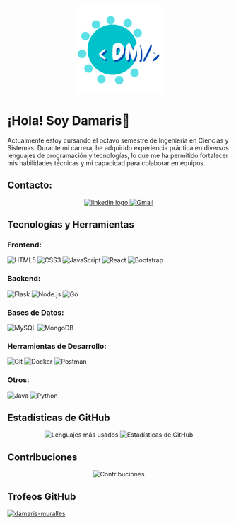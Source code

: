 <div align="center">
  <img height="200" src="https://github.com/Damaris-Muralles/Damaris-Muralles/blob/main/banner.png"  alt="banner"  />
</div>

# ¡Hola! Soy Damaris👋

Actualmente estoy cursando el octavo semestre de Ingeniería en Ciencias y Sistemas. Durante mi carrera, he adquirido experiencia práctica en diversos lenguajes de programación y tecnologías, lo que me ha permitido fortalecer mis habilidades técnicas y mi capacidad para colaborar en equipos.
<!--
<p align="left"> <img src="https://komarev.com/ghpvc/?username=damaris-muralles&label=Profile%20views&color=0e75b6&style=flat" alt="damaris-muralles" /> </p>

<p align="left"> <a href="https://github.com/ryo-ma/github-profile-trophy"><img src="https://github-profile-trophy.vercel.app/?username=damaris-muralles&theme=algolia&locale=es" alt="damaris-muralles" /></a> </p>-->

## Contacto:

<div align="center">
  <a href="https://www.linkedin.com/in/damarismurallesv/">
    <img src="https://img.shields.io/static/v1?message=LinkedIn&logo=linkedin&label=&color=0077B5&logoColor=white&labelColor=&style=for-the-badge" height="25" alt="linkedin logo"  />
  </a>
  <a href="mailto:damarisyulizzamuralles@gmail.com">
    <img src="https://img.shields.io/static/v1?message=Gmail&logo=gmail&label=&color=EA4335&logoColor=white&labelColor=&style=for-the-badge"  height="25" alt="Gmail" />
  </a>
  <!--<img src="https://img.shields.io/static/v1?message=Youtube&logo=youtube&label=&color=FF0000&logoColor=white&labelColor=&style=for-the-badge" height="25" alt="youtube logo"  />
  <img src="https://img.shields.io/static/v1?message=Twitter&logo=twitter&label=&color=1DA1F2&logoColor=white&labelColor=&style=for-the-badge" height="25" alt="twitter logo"  />-->
</div>

## Tecnologías y Herramientas
### Frontend:
![HTML5](https://img.shields.io/badge/-HTML5-E34F26?logo=html5&logoColor=white&style=flat)
![CSS3](https://img.shields.io/badge/-CSS3-1572B6?logo=css3&logoColor=white&style=flat)
![JavaScript](https://img.shields.io/badge/-JavaScript-F7DF1E?logo=javascript&logoColor=black&style=flat)
![React](https://img.shields.io/badge/-React-61DAFB?logo=react&logoColor=white&style=flat)
![Bootstrap](https://img.shields.io/badge/-Bootstrap-563D7C?logo=bootstrap&logoColor=white&style=flat)
<!--
![Vue.js](https://img.shields.io/badge/-Vue.js-4FC08D?logo=vue.js&logoColor=white&style=flat)-->

### Backend:
<!--
![Django](https://img.shields.io/badge/-Django-092E20?logo=django&logoColor=white&style=flat)-->
![Flask](https://img.shields.io/badge/-Flask-000000?logo=flask&logoColor=white&style=flat)
![Node.js](https://img.shields.io/badge/-Node.js-339933?logo=node.js&logoColor=white&style=flat)
![Go](https://img.shields.io/badge/-Go-00ADD8?logo=go&logoColor=white&style=flat)

### Bases de Datos:
![MySQL](https://img.shields.io/badge/-MySQL-4479A1?logo=mysql&logoColor=white&style=flat)
![MongoDB](https://img.shields.io/badge/-MongoDB-47A248?logo=mongodb&logoColor=white&style=flat)
<!--
![Redis](https://img.shields.io/badge/-Redis-DC382D?logo=redis&logoColor=white&style=flat)
![Oracle](https://img.shields.io/badge/-Oracle-F80000?logo=oracle&logoColor=white&style=flat)-->

### Herramientas de Desarrollo:
![Git](https://img.shields.io/badge/-Git-F05032?logo=git&logoColor=white&style=flat)
![Docker](https://img.shields.io/badge/-Docker-2496ED?logo=docker&logoColor=white&style=flat)
![Postman](https://img.shields.io/badge/-Postman-FF6C37?logo=postman&logoColor=white&style=flat)
<!--
![Kubernetes](https://img.shields.io/badge/-Kubernetes-326CE5?logo=kubernetes&logoColor=white&style=flat)-->

### Otros:

![Java](https://img.shields.io/badge/-Java-007396?logo=java&logoColor=white&style=flat)
![Python](https://img.shields.io/badge/-Python-3776AB?logo=python&logoColor=white&style=flat)
<!--
![D3.js](https://img.shields.io/badge/-D3.js-F9A03C?logo=d3.js&logoColor=white&style=flat)
![Nginx](https://img.shields.io/badge/-Nginx-269539?logo=nginx&logoColor=white&style=flat)
![Arduino](https://img.shields.io/badge/-Arduino-00979D?logo=arduino&logoColor=white&style=flat)
![AWS](https://img.shields.io/badge/-AWS-232F3E?logo=amazon-aws&logoColor=white&style=flat)
![Google Cloud](https://img.shields.io/badge/-Google%20Cloud-4285F4?logo=google-cloud&logoColor=white&style=flat)
![Linux](https://img.shields.io/badge/-Linux-FCC624?logo=linux&logoColor=black&style=flat)-->


<!--
## Proyectos Destacados
### [Nombre del Proyecto](enlace-al-repositorio)
Descripción breve del proyecto. Tecnología principal usada.

### [Otro Proyecto](enlace-al-repositorio)
Descripción breve del proyecto. Tecnología principal usada.

-->
## Estadísticas de GitHub

<div align="center">
  <img src="https://github-readme-stats.vercel.app/api/top-langs/?username=Damaris-Muralles&layout=compact&theme=algolia&locale=es" alt="Lenguajes más usados" />
  <img src="https://github-readme-stats.vercel.app/api?username=Damaris-Muralles&show_icons=true&theme=algolia&locale=es" alt="Estadísticas de GitHub" />
</div>

## Contribuciones

<div align="center">
  <img src="https://github-readme-streak-stats.herokuapp.com/?user=Damaris-Muralles&theme=algolia&locale=es" alt="Contribuciones" />
</div>

## Trofeos GitHub

<p align="left"> <a href="https://github.com/ryo-ma/github-profile-trophy"><img src="https://github-profile-trophy.vercel.app/?username=damaris-muralles&theme=algolia&locale=es" alt="damaris-muralles" /></a> </p>
